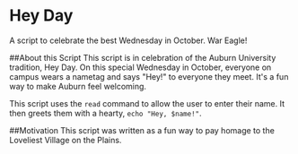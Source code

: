 # Hey Day
A script to celebrate the best Wednesday in October. War Eagle!

##About this Script
This script is in celebration of the Auburn University tradition, Hey Day. On this special Wednesday in October, everyone on campus wears a nametag and says "Hey!" to everyone they meet. It's a fun way to make Auburn feel welcoming. 

This script uses the ```read``` command to allow the user to enter their name. It then greets them with a hearty, ```echo "Hey, $name!"```.

##Motivation
This script was written as a fun way to pay homage to the Loveliest Village on the Plains.
